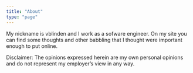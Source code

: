 ```yaml
---
title: "About"
type: "page"
---
```


My nickname is vblinden and I work as a sofware engineer. On my site you can find some thoughts and other babbling that I thought were important enough to put online. 

Disclaimer: The opinions expressed herein are my own personal opinions and do not represent my employer’s view in any way.